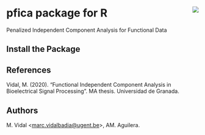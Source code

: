 pfica package for R <img src="man/figure/logo.png" align="right" />
====================================================
Penalized Independent Component Analysis for Functional Data 
## Install the Package

## References
Vidal, M. (2020). “Functional Independent Component Analysis in Bioelectrical Signal Processing”. MA thesis. Universidad de Granada.

## Authors
 M. Vidal <<marc.vidalbadia@ugent.be>>, AM. Aguilera.
